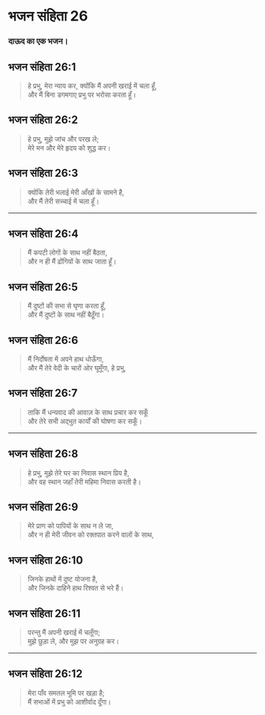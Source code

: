 # भजन संहिता 26

### दाऊद का एक भजन।

## भजन संहिता 26:1

> हे प्रभु, मेरा न्याय कर, क्योंकि मैं अपनी खराई में चला हूँ,  
> और मैं बिना डगमगाए प्रभु पर भरोसा करता हूँ।

## भजन संहिता 26:2

> हे प्रभु, मुझे जांच और परख ले;  
> मेरे मन और मेरे हृदय को शुद्ध कर।

## भजन संहिता 26:3

> क्योंकि तेरी भलाई मेरी आँखों के सामने है,  
> और मैं तेरी सच्चाई में चला हूँ।

---

## भजन संहिता 26:4

> मैं कपटी लोगों के साथ नहीं बैठता,  
> और न ही मैं ढोंगियों के साथ जाता हूँ।

## भजन संहिता 26:5

> मैं दुष्टों की सभा से घृणा करता हूँ,  
> और मैं दुष्टों के साथ नहीं बैठूँगा।

## भजन संहिता 26:6

> मैं निर्दोषता में अपने हाथ धोऊँगा,  
> और मैं तेरे वेदी के चारों ओर घूमूँगा, हे प्रभु,

## भजन संहिता 26:7

> ताकि मैं धन्यवाद की आवाज़ के साथ प्रचार कर सकूँ  
> और तेरे सभी अद्भुत कार्यों की घोषणा कर सकूँ।

---

## भजन संहिता 26:8

> हे प्रभु, मुझे तेरे घर का निवास स्थान प्रिय है,  
> और वह स्थान जहाँ तेरी महिमा निवास करती है।

## भजन संहिता 26:9

> मेरे प्राण को पापियों के साथ न ले जा,  
> और न ही मेरी जीवन को रक्तपात करने वालों के साथ,

## भजन संहिता 26:10

> जिनके हाथों में दुष्ट योजना है,  
> और जिनके दाहिने हाथ रिश्वत से भरे हैं।

## भजन संहिता 26:11

> परन्तु मैं अपनी खराई में चलूँगा;  
> मुझे छुड़ा ले, और मुझ पर अनुग्रह कर।

---

## भजन संहिता 26:12

> मेरा पाँव समतल भूमि पर खड़ा है;  
> मैं सभाओं में प्रभु को आशीर्वाद दूँगा।
